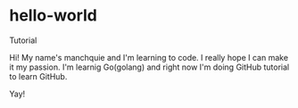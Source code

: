 # hello-world
Tutorial


Hi!
My name's manchquie and I'm learning to code.
I really hope I can make it my passion. 
I'm learnig Go(golang) and right now I'm doing GitHub tutorial to learn GitHub.

Yay!
